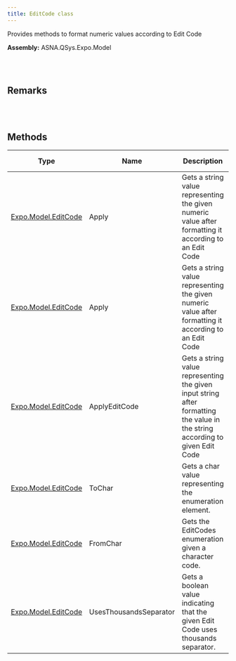 ```yaml
---
title: EditCode class
---
```


Provides methods to format numeric values according to Edit Code

**Assembly:** ASNA.QSys.Expo.Model

<br>
<br>

## Remarks

<br>
<br>

## Methods

| Type | Name | Description | Return Description 
| --- | --- | --- | --- 
| [Expo.Model.EditCode](/reference/asna-qsys-expo/expo-model/edit-code.html) | Apply | Gets a string value representing the given numeric value after formatting it according to an Edit Code | the formatted value as string
| [Expo.Model.EditCode](/reference/asna-qsys-expo/expo-model/edit-code.html) | Apply | Gets a string value representing the given numeric value after formatting it according to an Edit Code | the formatted value as string
| [Expo.Model.EditCode](/reference/asna-qsys-expo/expo-model/edit-code.html) | ApplyEditCode | Gets a string value representing the given input string after formatting the value in the string according to given Edit Code | the formatted value as string
| [Expo.Model.EditCode](/reference/asna-qsys-expo/expo-model/edit-code.html) | ToChar | Gets a char value representing the enumeration element. | the char code
| [Expo.Model.EditCode](/reference/asna-qsys-expo/expo-model/edit-code.html) | FromChar | Gets the EditCodes enumeration given a character code. | the enumeration
| [Expo.Model.EditCode](/reference/asna-qsys-expo/expo-model/edit-code.html) | UsesThousandsSeparator | Gets a boolean value indicating that the given Edit Code uses thousands separator. | true if editCode uses thousands separator

<br>
<br>

